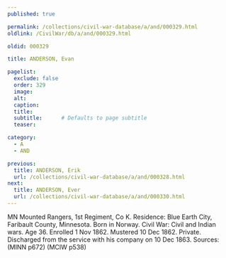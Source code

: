 ```yaml
---
published: true

permalink: /collections/civil-war-database/a/and/000329.html
oldlink: /CivilWar/db/a/and/000329.html

oldid: 000329

title: ANDERSON, Evan

pagelist:
  exclude: false
  order: 329
  image: 
  alt:
  caption:
  title:
  subtitle:      # Defaults to page subtitle
  teaser:

category: 
  - A 
  - AND

previous:
  title: ANDERSON, Erik
  url: /collections/civil-war-database/a/and/000328.html  
next:
  title: ANDERSON, Ever
  url: /collections/civil-war-database/a/and/000330.html   
---
```

MN Mounted Rangers, 1st Regiment, Co K. Residence: Blue Earth City, Faribault County, Minnesota. Born in Norway. Civil War: Civil and Indian wars. Age 36. Enrolled 1 Nov 1862. Mustered 10 Dec 1862. Private. Discharged from the service with his company on 10 Dec 1863. Sources: (MINN p672) (MCIW p538)